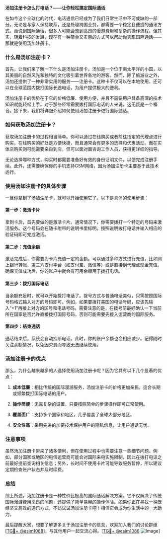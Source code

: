 **汤加注册卡怎么打电话？——让你轻松搞定国际通话**

在如今这个全球化的时代，电话通信已经成为了我们日常生活中不可或缺的一部分。无论是与家人保持联系，还是处理跨国业务，都需要一个稳定且便捷的通讯方式。而说到国际通话，很多人可能会想到高昂的漫游费用和复杂的操作流程。但其实，随着科技的发展，现在有一种简单又实惠的方式可以帮助你实现国际通话——那就是使用汤加注册卡。

### 什么是汤加注册卡？

首先，让我们来了解一下什么是汤加注册卡。汤加是一个位于南太平洋的小国，以其美丽的自然风光和独特的文化吸引着世界各地的游客。然而，除了旅游业之外，汤加还提供了一种非常实用的服务——注册卡。这种卡不仅可以在本地使用，还可以在全球范围内拨打国际长途电话，为用户提供极大的便利。

汤加注册卡的优势在于它的价格低廉、使用方便，并且不需要用户具备高深的技术知识就能轻松上手。对于那些经常需要拨打国际电话的人来说，这无疑是一个福音。接下来，我们将详细介绍如何使用汤加注册卡进行国际通话。

### 如何获取汤加注册卡？

获取汤加注册卡的过程相当简单。你可以通过在线购买或者前往指定的代理点进行购买。在线购买的好处是方便快捷，而且通常会有更多的选择和优惠活动。而在实体店购买则可能需要亲自到店，但可以面对面咨询工作人员，获得更详细的指导。

无论选择哪种方式，购买时都需要准备好有效的身份证明文件，以便完成注册手续。此外，还需要确保你的手机支持GSM网络，因为汤加注册卡主要基于此技术运行。

### 使用汤加注册卡的具体步骤

一旦你拿到了汤加注册卡，就可以开始使用它了。以下是具体的使用步骤：

#### 第一步：激活卡片
拿到卡后，首先要做的是激活卡片。通常情况下，你需要拨打一个特定的号码来激活服务。这个号码会在随卡附带的说明书里标明。按照说明拨打电话并输入相应的验证码即可完成激活。

#### 第二步：充值余额
激活完成后，你需要为卡片充值一定的金额。可以通过多种方式进行充值，比如网上银行转账、第三方支付平台（如支付宝、微信等）或是直接到代理点现金充值。确保充值成功后，你的账户中就会有可用余额用于拨打电话。

#### 第三步：拨打国际电话
当余额充足时，就可以开始拨打电话了。拨号方式与普通电话类似，只需按照国际号码格式输入对方的号码即可。例如，如果要拨打美国的电话号码，应该先输入“+1”再接上对方的区号和电话号码。需要注意的是，在拨号前最好确认一下当前所在国家是否允许直接拨打国际号码，否则可能需要先接入运营商的国际服务。

#### 第四步：结束通话
通话结束后，系统会自动挂断电话。此时，你的账户余额也会相应减少。记得随时关注余额情况，以免因欠费而导致无法继续使用。

### 汤加注册卡的优点

那么，为什么越来越多的人选择使用汤加注册卡呢？因为它具有以下几个显著的优点：

1. **成本低廉**：相比传统的国际漫游服务，汤加注册卡的价格更加亲民，适合长期或频繁拨打国际电话的用户。
   
2. **操作简便**：无需复杂的设置，只要按照简单的步骤操作即可正常使用。
   
3. **覆盖面广**：支持多个国家和地区，几乎覆盖了全球大部分地区。
   
4. **安全性高**：采用先进的加密技术保护用户的隐私信息，让用户通话无忧。

### 注意事项

虽然汤加注册卡带来了诸多便利，但在使用过程中也需要注意一些细节问题。例如，部分国家或地区的电信运营商可能会对国际来电实施限制，因此在拨打电话之前最好提前查询相关信息；另外，长时间不使用卡片可能导致服务暂停，所以建议定期检查账户状态并及时续费。

### 总结

综上所述，汤加注册卡是一种性价比极高的国际通话解决方案。它不仅解决了传统国际漫游费用高昂的问题，还提供了简单易用的操作体验。如果你正在寻找一种既经济又高效的通讯方式，不妨试试汤加注册卡吧！相信它会成为你生活中的一大助力。

最后提醒大家，想要了解更多关于汤加注册卡的信息，欢迎加入我们的讨论群组[[TG💪+ @esim1088](https://t.me/s/esim1088)]，与其他用户一起交流心得。[[TG💪+ @esim1088](https://t.me/s/esim1088) ![Image](https://i.postimg.cc/4NQfJmqS/Snipaste-2025-05-13-00-14-12.png)]